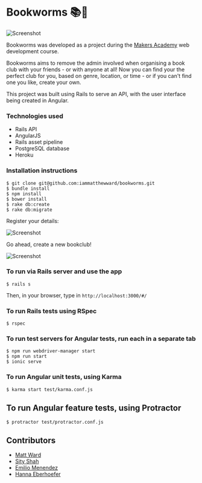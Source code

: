# Bookworms 📚🐛

![Screenshot](http://imgur.com/SXZwbsD.png)

Bookworms was developed as a project during the [Makers Academy](http://www.makersacademy.com) web development course.

Bookworms aims to remove the admin involved when organising a book club with your friends - or with anyone at all! Now you can find your the perfect club for you, based on genre, location, or time - or if you can't find one you like, create your own.

This project was built using Rails to serve an API, with the user interface being created in Angular.

### Technologies used
* Rails API
* AngularJS
* Rails asset pipeline
* PostgreSQL database
* Heroku

### Installation instructions
`$ git clone git@github.com:iammatthewward/bookworms.git`  
`$ bundle install`  
`$ npm install`  
`$ bower install`  
`$ rake db:create`  
`$ rake db:migrate`

Register your details:

![Screenshot](http://imgur.com/79djEa6.png)

Go ahead, create a new bookclub!

![Screenshot](http://imgur.com/MSAWWqe.png)

### To run via Rails server and use the app
`$ rails s` 

Then, in your browser, type in `http://localhost:3000/#/`

### To run Rails tests using RSpec
`$ rspec`

### To run test servers for Angular tests, run each in a separate tab
`$ npm run webdriver-manager start`  
`$ npm run start`  
`$ ionic serve`

### To run Angular unit tests, using Karma
`$ karma start test/karma.conf.js`

## To run Angular feature tests, using Protractor
`$ protractor test/protractor.conf.js`

## Contributors
- [Matt Ward](https://github.com/iammatthewward)
- [Sity Shah](https://github.com/sitypop)
- [Emilio Menendez](https://github.com/Wil0)
- [Hanna Eberhoefer](https://github.com/HannaEb)
